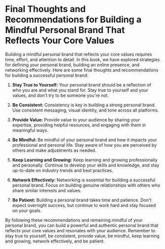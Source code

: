 Final Thoughts and Recommendations for Building a Mindful Personal Brand That Reflects Your Core Values
===============================================================================================================================

Building a mindful personal brand that reflects your core values requires time, effort, and attention to detail. In this book, we have explored strategies for defining your personal brand, building an online presence, and networking effectively. Here are some final thoughts and recommendations for building a successful personal brand:

1. **Stay True to Yourself:** Your personal brand should be a reflection of who you are and what you stand for. Stay true to yourself and your values, and don't try to be someone you're not.

2. **Be Consistent:** Consistency is key in building a strong personal brand. Use consistent messaging, visual identity, and tone across all platforms.

3. **Provide Value:** Provide value to your audience by sharing your expertise, providing helpful resources, and engaging with them in meaningful ways.

4. **Be Mindful:** Be mindful of your personal brand and how it impacts your professional and personal life. Stay aware of how you are perceived by others and make adjustments as needed.

5. **Keep Learning and Growing:** Keep learning and growing professionally and personally. Continue to develop your skills and knowledge, and stay up-to-date on industry trends and best practices.

6. **Network Effectively:** Networking is essential for building a successful personal brand. Focus on building genuine relationships with others who share similar interests and values.

7. **Be Patient:** Building a personal brand takes time and patience. Don't expect overnight success, but continue to work hard and stay focused on your goals.

By following these recommendations and remaining mindful of your personal brand, you can build a powerful and authentic personal brand that reflects your core values and resonates with your audience. Remember to stay true to yourself, be consistent, provide value, be mindful, keep learning and growing, network effectively, and be patient.
